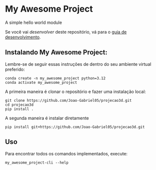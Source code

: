 # My Awesome Project

A simple hello world module

Se você vai *desenvolver* deste repositório, vá para o [guia de desenvolvimento](README_DEV.md).

## Instalando My Awesome Project:

Lembre-se de seguir essas instruções de dentro do seu ambiente virtual preferido:

    conda create -n my_awesome_project python=3.12
    conda activate my_awesome_project

A primeira maneira é clonar o repositório e fazer uma instalação local:

    git clone https://github.com/Joao-Gabriel05/projecao3d.git
    cd projecao3d
    pip install .

A segunda maneira é instalar diretamente

    pip install git+https://github.com/Joao-Gabriel05/projecao3d.git


## Uso

Para encontrar todos os comandos implementados, execute:

    my_awesome_project-cli --help


